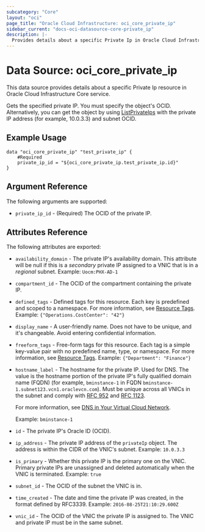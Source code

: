 ```yaml
---
subcategory: "Core"
layout: "oci"
page_title: "Oracle Cloud Infrastructure: oci_core_private_ip"
sidebar_current: "docs-oci-datasource-core-private_ip"
description: |-
  Provides details about a specific Private Ip in Oracle Cloud Infrastructure Core service
---
```


# Data Source: oci_core_private_ip
This data source provides details about a specific Private Ip resource in Oracle Cloud Infrastructure Core service.

Gets the specified private IP. You must specify the object's OCID.
Alternatively, you can get the object by using
[ListPrivateIps](https://docs.cloud.oracle.com/iaas/api/#/en/iaas/20160918/PrivateIp/ListPrivateIps)
with the private IP address (for example, 10.0.3.3) and subnet OCID.


## Example Usage

```hcl
data "oci_core_private_ip" "test_private_ip" {
	#Required
	private_ip_id = "${oci_core_private_ip.test_private_ip.id}"
}
```

## Argument Reference

The following arguments are supported:

* `private_ip_id` - (Required) The OCID of the private IP.


## Attributes Reference

The following attributes are exported:

* `availability_domain` - The private IP's availability domain. This attribute will be null if this is a *secondary* private IP assigned to a VNIC that is in a *regional* subnet.  Example: `Uocm:PHX-AD-1` 
* `compartment_id` - The OCID of the compartment containing the private IP.
* `defined_tags` - Defined tags for this resource. Each key is predefined and scoped to a namespace. For more information, see [Resource Tags](https://docs.cloud.oracle.com/iaas/Content/General/Concepts/resourcetags.htm).  Example: `{"Operations.CostCenter": "42"}` 
* `display_name` - A user-friendly name. Does not have to be unique, and it's changeable. Avoid entering confidential information. 
* `freeform_tags` - Free-form tags for this resource. Each tag is a simple key-value pair with no predefined name, type, or namespace. For more information, see [Resource Tags](https://docs.cloud.oracle.com/iaas/Content/General/Concepts/resourcetags.htm).  Example: `{"Department": "Finance"}` 
* `hostname_label` - The hostname for the private IP. Used for DNS. The value is the hostname portion of the private IP's fully qualified domain name (FQDN) (for example, `bminstance-1` in FQDN `bminstance-1.subnet123.vcn1.oraclevcn.com`). Must be unique across all VNICs in the subnet and comply with [RFC 952](https://tools.ietf.org/html/rfc952) and [RFC 1123](https://tools.ietf.org/html/rfc1123).

	For more information, see [DNS in Your Virtual Cloud Network](https://docs.cloud.oracle.com/iaas/Content/Network/Concepts/dns.htm).

	Example: `bminstance-1` 
* `id` - The private IP's Oracle ID (OCID).
* `ip_address` - The private IP address of the `privateIp` object. The address is within the CIDR of the VNIC's subnet.  Example: `10.0.3.3` 
* `is_primary` - Whether this private IP is the primary one on the VNIC. Primary private IPs are unassigned and deleted automatically when the VNIC is terminated.  Example: `true` 
* `subnet_id` - The OCID of the subnet the VNIC is in.
* `time_created` - The date and time the private IP was created, in the format defined by RFC3339.  Example: `2016-08-25T21:10:29.600Z` 
* `vnic_id` - The OCID of the VNIC the private IP is assigned to. The VNIC and private IP must be in the same subnet. 

